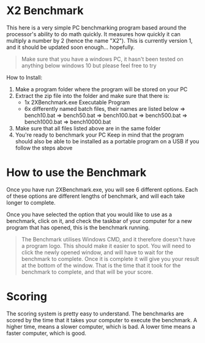 # X2 Benchmark
This here is a very simple PC benchmarking program based around the processor's ability to do math quickly. It measures how quickly it can multiply a number by 2 (hence the name "X2"). This is currently version 1, and it should be updated soon enough... hopefully.

> Make sure that you have a windows PC, it hasn't been tested on anything below windows 10 but please feel free to try

How to Install:
1) Make a program folder where the program will be stored on your PC
2) Extract the zip file into the folder and make sure that there is:
     - 1x 2XBenchmark.exe Executable Program
     - 6x differently named batch files, their names are listed below
          => bench10.bat
          => bench50.bat
          => bench100.bat
          => bench500.bat
          => bench1000.bat
          => bench10000.bat
3) Make sure that all files listed above are in the same folder
4) You're ready to benchmark your PC
Keep in mind that the program should also be able to be installed as a portable program on a USB if you follow the steps above

# How to use the Benchmark
Once you have run 2XBenchmark.exe, you will see 6 different options. Each of these options are different lengths of benchmark, and will each take longer to complete.

Once you have selected the option that you would like to use as a benchmark, click on it, and check the taskbar of your computer for a new program that has opened, this is the benchmark running.
> The Benchmark utilises Windows CMD, and it therefore doesn't have a program logo. This should make it easier to spot.
You will need to click the newly opened window, and will have to wait for the benchmark to complete. Once it is complete it will give you your result at the bottom of the window. That is the time that it took for the benchmark to complete, and that will be your score.
# Scoring
The scoring system is pretty easy to understand. 
The benchmarks are scored by the time that it takes your computer to execute the benchmark.
A higher time, means a slower computer, which is bad.
A lower time means a faster computer, which is good.
